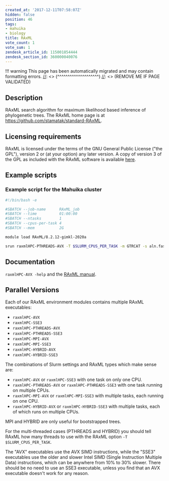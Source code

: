 ```yaml
---
created_at: '2017-12-11T07:58:07Z'
hidden: false
position: 46
tags:
- mahuika
- biology
title: RAxML
vote_count: 1
vote_sum: 1
zendesk_article_id: 115001854444
zendesk_section_id: 360000040076
---
```




[//]: <> (REMOVE ME IF PAGE VALIDATED)
[//]: <> (vvvvvvvvvvvvvvvvvvvv)
!!! warning
    This page has been automatically migrated and may contain formatting errors.
[//]: <> (^^^^^^^^^^^^^^^^^^^^)
[//]: <> (REMOVE ME IF PAGE VALIDATED)

<!-- The above lines, specifying the category, section and title, must be
present and always comprising the first three lines of the article. -->

## Description

RAxML search algorithm for maximum likelihood based inference of
phylogenetic trees. The RAxML home page is at
<https://github.com/stamatak/standard-RAxML>.



## Licensing requirements

RAxML is licensed under the terms of the GNU General Public License
("the GPL"), version 2 or (at your option) any later version. A copy of
version 3 of the GPL as included with the RAxML software is available
[here](https://github.com/stamatak/standard-RAxML/blob/master/gpl-3.0.txt).

## Example scripts

### Example script for the Mahuika cluster

``` bash
#!/bin/bash -e

#SBATCH --job-name      RAxML_job
#SBATCH --time          01:00:00
#SBATCH --ntasks        1
#SBATCH --cpus-per-task 4
#SBATCH --mem           2G

module load RAxML/8.2.12-gimkl-2020a

srun raxmlHPC-PTHREADS-AVX -T $SLURM_CPUS_PER_TASK -m GTRCAT -s aln.fasta -n tree.out
```

## Documentation

`raxmlHPC-AVX -help` and the [RAxML
manual](https://github.com/stamatak/standard-RAxML/tree/master/manual).

## Parallel Versions

Each of our RAxML environment modules contains multiple RAxML
executables:

-   `raxmlHPC-AVX`
-   `raxmlHPC-SSE3`
-   `raxmlHPC-PTHREADS-AVX`
-   `raxmlHPC-PTHREADS-SSE3`
-   `raxmlHPC-MPI-AVX`
-   `raxmlHPC-MPI-SSE3`
-   `raxmlHPC-HYBRID-AVX`
-   `raxmlHPC-HYBRID-SSE3`

The combinations of Slurm settings and RAxML types which make sense are:

-   `raxmlHPC-AVX` or `raxmlHPC-SSE3` with one task on only one CPU.
-   `raxmlHPC-PTHREADS-AVX` or `raxmlHPC-PTHREADS-SSE3` with one task
running on multiple CPUs.
-   `raxmlHPC-MPI-AVX` or `raxmlHPC-MPI-SSE3` with multiple tasks, each
running on one CPU.
-   `raxmlHPC-HYBRID-AVX` or `raxmlHPC-HYBRID-SSE3` with multiple tasks,
each of which runs on multiple CPUs.

MPI and HYBRID are only useful for bootstrapped trees.

For the multi-threaded cases (PTHREADS and HYBRID) you should tell RAxML
how many threads to use with the RAxML option `-T $SLURM_CPUS_PER_TASK`.

The "AVX" executables use the AVX SIMD instructions, while the "SSE3"
executables use the older and slower Intel SIMD (Single Instruction
Multiple Data) instructions, which can be anywhere from 10% to 30%
slower. There should be no need to use an SSE3 executable, unless you
find that an AVX executable doesn't work for any reason.